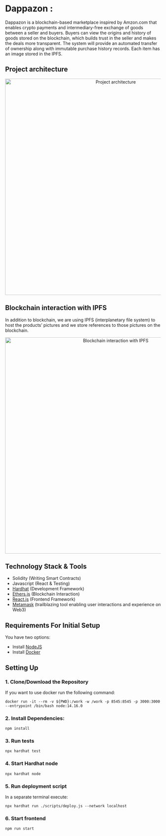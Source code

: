 # Dappazon : 
Dappazon is a blockchain-based marketplace inspired by Amzon.com that enables crypto payments and intermediary-free exchange of goods between a seller and buyers. Buyers can view the origins and history of goods stored on the blockchain, which builds trust in the seller and makes the deals more transparent.
The system will provide an automated transfer of ownership along with immutable purchase history records.
Each item has an image stored in the IPFS.


## Project architecture
<p align="center">
  <img src="./project documentation/project architecture.png" width="700" title="Project architecture" alt="Project architecture">
</p>


## Blockchain interaction with IPFS
In addition to blockchain, we are using IPFS (interplanetary file system) to host the products’ pictures and we store references to those pictures on the blockchain.
<p align="center">
  <img src="./project documentation/ipfs.png" width="700" title="Blockchain interaction with IPFS" alt="Blockchain interaction with IPFS">
</p>


## Technology Stack & Tools

- Solidity (Writing Smart Contracts)
- Javascript (React & Testing)
- [Hardhat](https://hardhat.org/) (Development Framework)
- [Ethers.js](https://docs.ethers.io/v5/) (Blockchain Interaction)
- [React.js](https://reactjs.org/) (Frontend Framework)
- [Metamask](https://metamask.io/) (trailblazing tool enabling user interactions and experience on Web3)

## Requirements For Initial Setup
You have two options: 
- Install [NodeJS](https://nodejs.org/en/)
- Install [Docker](https://www.docker.com/)

## Setting Up
### 1. Clone/Download the Repository
If you want to use docker run the following command:
```shell
docker run -it --rm -v ${PWD}:/work -w /work -p 8545:8545 -p 3000:3000 --entrypoint /bin/bash node:14.16.0
```

### 2. Install Dependencies:
```shell 
npm install
```

### 3. Run tests
```shell 
npx hardhat test 
```

### 4. Start Hardhat node
```shell
npx hardhat node
```

### 5. Run deployment script
In a separate terminal execute:
```shell 
npx hardhat run ./scripts/deploy.js --network localhost
```

### 6. Start frontend
```shell
npm run start
```
